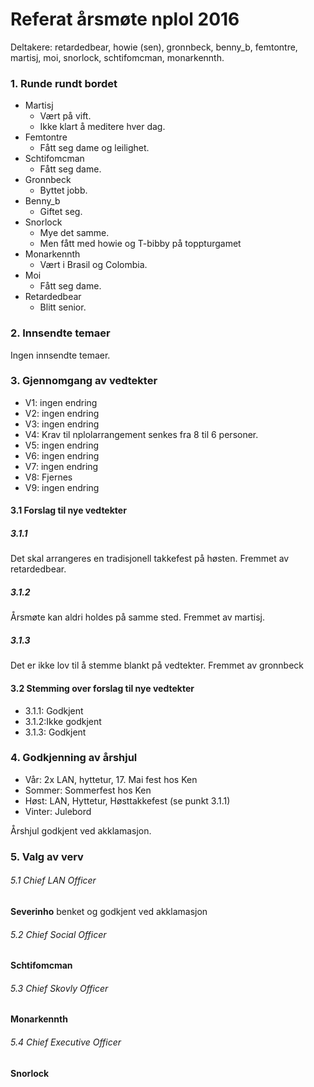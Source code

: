 # Referat årsmøte nplol 2016
Deltakere: retardedbear, howie (sen), gronnbeck, benny_b, femtontre,
martisj, moi, snorlock, schtifomcman, monarkennth.

### 1. Runde rundt bordet
  * Martisj
    - Vært på vift. 
    - Ikke klart å meditere hver dag.
  * Femtontre
    - Fått seg dame og leilighet.
  * Schtifomcman
    - Fått seg dame.
  * Gronnbeck
    - Byttet jobb.
  * Benny_b
    - Giftet seg.
  * Snorlock
    - Mye det samme.
    - Men fått med howie og T-bibby på toppturgamet
  * Monarkennth
    - Vært i Brasil og Colombia.
  * Moi
    - Fått seg dame.
  * Retardedbear
    - Blitt senior.

### 2. Innsendte temaer
Ingen innsendte temaer.

### 3. Gjennomgang av vedtekter
* V1: ingen endring
* V2: ingen endring
* V3: ingen endring
* V4: Krav til nplol­arrangement senkes fra 8 ​til 6 ​personer.
* V5: ingen endring
* V6: ingen endring
* V7: ingen endring
* V8: Fjernes
* V9: ingen endring

#### 3.1 Forslag til nye vedtekter
##### 3.1.1
Det skal arrangeres en tradisjonell takkefest på høsten.
Fremmet av retardedbear.

##### 3.1.2
Årsmøte kan aldri holdes på samme sted. Fremmet av
martisj.

##### 3.1.3
Det er ikke lov til å stemme blankt på vedtekter. Fremmet av
gronnbeck

#### 3.2 Stemming over forslag til nye vedtekter
* 3.1.1: Godkjent
* 3.1.2:Ikke godkjent
* 3.1.3: Godkjent

### 4. Godkjenning av årshjul
* Vår​: 2x LAN, hyttetur, 17. Mai fest hos Ken
* Sommer​: Sommerfest hos Ken
* Høst​: LAN, Hyttetur, Høsttakkefest ​(se punkt 3.1.1)
* Vinter​: Julebord

Årshjul godkjent ved akklamasjon.

### 5. Valg av verv
###### 5.1 Chief LAN Officer
**Severinho** benket og godkjent ved akklamasjon
###### 5.2 Chief Social Officer
**Schtifomcman**
###### 5.3 Chief Skovly Officer
**Monarkennth**
###### 5.4 Chief Executive Officer
**Snorlock**

